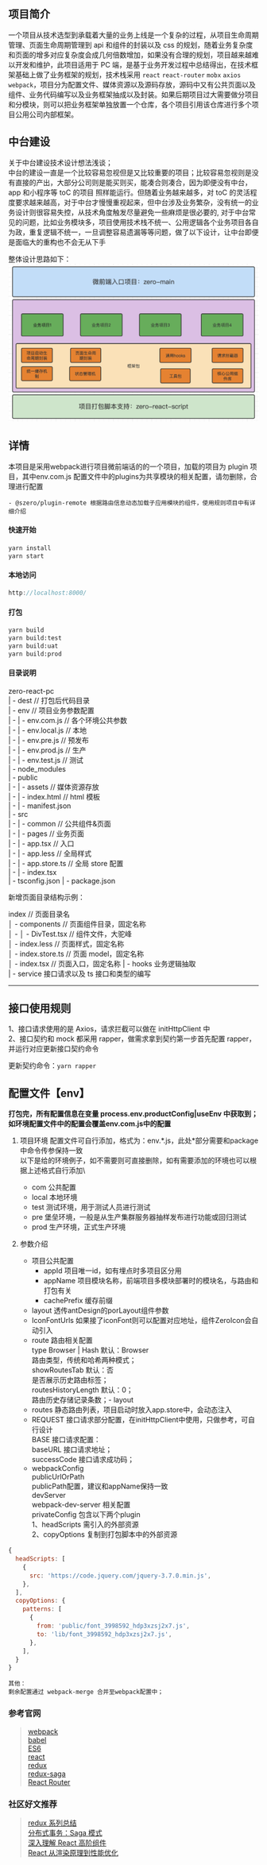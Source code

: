 ## 项目简介

一个项目从技术选型到承载着大量的业务上线是一个复杂的过程，从项目生命周期管理、页面生命周期管理到 api 和组件的封装以及 css 的规划，随着业务复杂度和页面的增多对应复杂度会成几何倍数增加，如果没有合理的规划，项目越来越难以开发和维护，此项目适用于 PC 端，是基于业务开发过程中总结得出，在技术框架基础上做了业务框架的规划，技术栈采用 `react` `react-router` `mobx` `axios` `webpack`，项目分为配置文件、媒体资源以及源码存放，源码中又有公共页面以及组件、业务代码编写以及业务框架抽成以及封装。如果后期项目过大需要做分项目和分模块，则可以把业务框架单独放置一个仓库，各个项目引用该仓库进行多个项目公用公司内部框架。

## 中台建设

关于中台建设技术设计想法浅谈；\
中台的建设一直是一个比较容易忽视但是又比较重要的项目；比较容易忽视则是没有直接的产出，大部分公司则是能买则买，能凑合则凑合，因为即便没有中台，app 和小程序等 toC 的项目
照样能运行。但随着业务越来越多，对 toC 的灵活程度要求越来越高，对于中台才慢慢重视起来，但中台涉及业务繁杂，没有统一的业务设计则很容易失控，从技术角度触发尽量避免一些麻烦是很必要的,
对于中台常见的问题，比如业务模块多，项目使用技术栈不统一、公用逻辑各个业务项目各自为政，重复逻辑不统一，一旦调整容易遗漏等等问题，做了以下设计，让中台即便是面临大的重构也不会无从下手

整体设计思路如下：
![avatar](./doc/zero.png)

## 详情

本项目是采用webpack进行项目微前端话的的一个项目，加载的项目为 plugin 项目，其中env.com.js 配置文件中的plugins为共享模块的相关配置，请勿删除，合理进行配置

    - @szero/plugin-remote 根据路由信息动态加载子应用模块的组件，使用规则项目中有详细介绍

#### 快速开始

```shell
yarn install
yarn start
```

#### 本地访问

```js
http://localhost:8000/
```

#### 打包

```shell
yarn build
yarn build:test
yarn build:uat
yarn build:prod
```

#### 目录说明

zero-react-pc  
| - dest // 打包后代码目录  
| - env // 项目业务参数配置  
| - | - env.com.js // 各个环境公共参数  
| - | - env.local.js // 本地  
| - | - env.pre.js // 预发布  
| - | - env.prod.js // 生产  
| - | - env.test.js // 测试  
| - node_modules  
| - public  
| - | - assets // 媒体资源存放  
| - | - index.html // html 模板  
| - | - manifest.json  
| - src  
| - | - common // 公共组件&页面  
| - | - pages // 业务页面  
| - | - app.tsx // 入口  
| - | - app.less // 全局样式  
| - | - app.store.ts // 全局 store 配置  
| - | - index.tsx  
| - tsconfig.json
| - package.json

新增页面目录结构示例：

index // 页面目录名  
│ - components // 页面组件目录，固定名称  
│ - │ - DivTest.tsx // 组件文件，大驼峰  
│ - index.less // 页面样式，固定名称  
│ - index.store.ts // 页面 model，固定名称  
│ - index.tsx // 页面入口，固定名称
| - hooks 业务逻辑抽取  
| - service 接口请求以及 ts 接口和类型的编写

---

## 接口使用规则

1、接口请求使用的是 Axios，请求拦截可以做在 initHttpClient 中  
2、接口契约和 mock 都采用 rapper，做需求拿到契约第一步首先配置 rapper，并运行对应更新接口契约命令

更新契约命令：`yarn rapper`

## 配置文件【env】

**打包完，所有配置信息在变量 process.env.productConfig|useEnv 中获取到；如环境配置文件中的配置会覆盖env.com.js中的配置**

1.  项目环境
    配置文件可自行添加，格式为：env.\*.js，此处\*部分需要和package中命令传参保持一致\
    以下是给的环境例子，如不需要则可直接删除，如有需要添加的环境也可以根据上述格式自行添加\

    - com 公共配置
    - local 本地环境
    - test 测试环境，用于测试人员进行测试
    - pre 堡垒环境，一般是从生产集群服务器抽样发布进行功能或回归测试
    - prod 生产环境，正式生产环境

2.  参数介绍
    - 项目公共配置
      - appId 项目唯一id，如有埋点时多项目区分用
      - appName 项目模块名称，前端项目多模块部署时的模块名，与路由和打包有关
      - cachePrefix 缓存前缀
    - layout 透传antDesign的porLayout组件参数
    - IconFontUrls 如果接了iconFont则可以配置对应地址，组件ZeroIcon会自动引入
    - route 路由相关配置\
      type Browser | Hash 默认：Browser\
      路由类型，传统和哈希两种模式；\
      showRoutesTab 默认：否\
      是否展示历史路由标签；\
      routesHistoryLength 默认：0；\
      路由历史存储记录条数；- layout
    - routes 静态路由列表，项目启动时放入app.store中，会动态注入
    - REQUEST 接口请求部分配置，在initHttpClient中使用，只做参考，可自行设计\
      BASE 接口请求配置：\
      baseURL 接口请求地址；\
      successCode 接口请求成功码；
    - webpackConfig\
      publicUrlOrPath\
      publicPath配置，建议和appName保持一致\
      devServer\
      webpack-dev-server 相关配置\
      privateConfig 包含以下两个plugin\
      1、headScripts 需引入的外部资源\
      2、copyOptions 复制到打包脚本中的外部资源

```js
{
  headScripts: [
    {
      src: 'https://code.jquery.com/jquery-3.7.0.min.js',
    },
  ],
  copyOptions: {
    patterns: [
      {
        from: 'public/font_3998592_hdp3xzsj2x7.js',
        to: 'lib/font_3998592_hdp3xzsj2x7.js',
      },
    ],
  }
}
```

    其他：
    剩余配置通过 webpack-merge 合并至webpack配置中；

### 参考官网

> [webpack](https://webpack.docschina.org/concepts/)  
> [babel](https://www.babeljs.cn/docs/options)  
> [ES6](http://es6.ruanyifeng.com/)  
> [react](https://react.docschina.org/docs/getting-started.html)  
> [redux](http://cn.redux.js.org/)  
> [redux-saga](https://redux-saga-in-chinese.js.org/)  
> [React Router](https://react-guide.github.io/react-router-cn/docs/Introduction.html)

### 社区好文推荐

> [redux 系列总结](https://juejin.cn/post/6880011662926364679)  
> [分布式事务：Saga 模式](https://www.jianshu.com/p/e4b662407c66?from=timeline&isappinstalled=0)  
> [深入理解 React 高阶组件](https://www.jianshu.com/p/0aae7d4d9bc1)  
> [React 从渲染原理到性能优化](https://www.cnblogs.com/chaoyuehedy/p/9638848.html)
